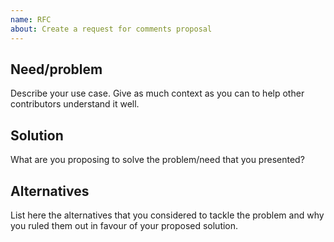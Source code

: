```yaml
---
name: RFC
about: Create a request for comments proposal
---
```


## Need/problem

Describe your use case. Give as much context as you can to help other contributors understand it well.

## Solution

What are you proposing to solve the problem/need that you presented?

## Alternatives

List here the alternatives that you considered to tackle the problem and why you ruled them out in favour of your proposed solution.